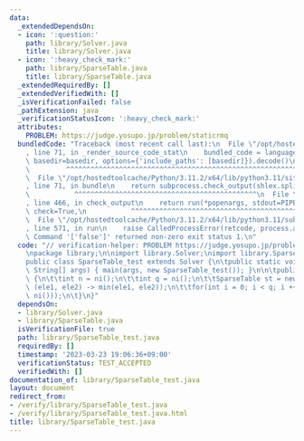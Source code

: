 ```yaml
---
data:
  _extendedDependsOn:
  - icon: ':question:'
    path: library/Solver.java
    title: library/Solver.java
  - icon: ':heavy_check_mark:'
    path: library/SparseTable.java
    title: library/SparseTable.java
  _extendedRequiredBy: []
  _extendedVerifiedWith: []
  _isVerificationFailed: false
  _pathExtension: java
  _verificationStatusIcon: ':heavy_check_mark:'
  attributes:
    PROBLEM: https://judge.yosupo.jp/problem/staticrmq
  bundledCode: "Traceback (most recent call last):\n  File \"/opt/hostedtoolcache/Python/3.11.2/x64/lib/python3.11/site-packages/onlinejudge_verify/documentation/build.py\"\
    , line 71, in _render_source_code_stat\n    bundled_code = language.bundle(stat.path,\
    \ basedir=basedir, options={'include_paths': [basedir]}).decode()\n          \
    \         ^^^^^^^^^^^^^^^^^^^^^^^^^^^^^^^^^^^^^^^^^^^^^^^^^^^^^^^^^^^^^^^^^^^^^^^^^^^^^^^^^\n\
    \  File \"/opt/hostedtoolcache/Python/3.11.2/x64/lib/python3.11/site-packages/onlinejudge_verify/languages/user_defined.py\"\
    , line 71, in bundle\n    return subprocess.check_output(shlex.split(command))\n\
    \           ^^^^^^^^^^^^^^^^^^^^^^^^^^^^^^^^^^^^^^^^^^^^^\n  File \"/opt/hostedtoolcache/Python/3.11.2/x64/lib/python3.11/subprocess.py\"\
    , line 466, in check_output\n    return run(*popenargs, stdout=PIPE, timeout=timeout,\
    \ check=True,\n           ^^^^^^^^^^^^^^^^^^^^^^^^^^^^^^^^^^^^^^^^^^^^^^^^^^^^^^^^^\n\
    \  File \"/opt/hostedtoolcache/Python/3.11.2/x64/lib/python3.11/subprocess.py\"\
    , line 571, in run\n    raise CalledProcessError(retcode, process.args,\nsubprocess.CalledProcessError:\
    \ Command '['false']' returned non-zero exit status 1.\n"
  code: "// verification-helper: PROBLEM https://judge.yosupo.jp/problem/staticrmq\n\
    \npackage library;\n\nimport library.Solver;\nimport library.SparseTable;\n\n\
    public class SparseTable_test extends Solver {\n\tpublic static void main(final\
    \ String[] args) { main(args, new SparseTable_test()); }\n\n\tpublic void solve()\
    \ {\n\t\tint n = ni();\n\t\tint q = ni();\n\t\tSparseTable st = new SparseTable(nl(n),\
    \ (ele1, ele2) -> min(ele1, ele2));\n\t\tfor(int i = 0; i < q; i ++) prtln(st.find(ni(),\
    \ ni()));\n\t}\n}"
  dependsOn:
  - library/Solver.java
  - library/SparseTable.java
  isVerificationFile: true
  path: library/SparseTable_test.java
  requiredBy: []
  timestamp: '2023-03-23 19:06:36+09:00'
  verificationStatus: TEST_ACCEPTED
  verifiedWith: []
documentation_of: library/SparseTable_test.java
layout: document
redirect_from:
- /verify/library/SparseTable_test.java
- /verify/library/SparseTable_test.java.html
title: library/SparseTable_test.java
---
```

